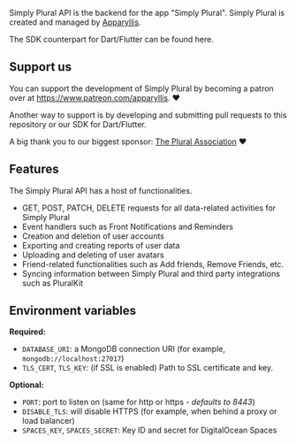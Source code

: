 
Simply Plural API is the backend for the app "Simply Plural". Simply Plural is created and managed by [Apparyllis](https://apparyllis.com/).

The SDK counterpart for Dart/Flutter can be found here.
## Support us
You can support the development of Simply Plural by becoming a patron over at https://www.patreon.com/apparyllis. ❤️

Another way to support is by developing and submitting pull requests to this repository or our SDK for Dart/Flutter.

A big thank you to our biggest sponsor:  [The Plural Association](https://twitter.com/TpaNonprofit) ❤️

## Features

The Simply Plural API has a host of functionalities. 
* GET, POST, PATCH, DELETE requests for all data-related activities for Simply Plural
* Event handlers such as Front Notifications and Reminders
* Creation and deletion of user accounts
* Exporting and creating reports of user data
* Uploading and deleting of user avatars
* Friend-related functionalities such as Add friends, Remove Friends, etc.
* Syncing information between Simply Plural and third party integrations such as PluralKit
## Environment variables

**Required:**

- `DATABASE_URI`: a MongoDB connection URI (for example, `mongodb://localhost:27017`)
- `TLS_CERT`, `TLS_KEY`: (if SSL is enabled) Path to SSL certificate and key.

**Optional:**

- `PORT`: port to listen on (same for http or https - *defaults to 8443*)
- `DISABLE_TLS`: will disable HTTPS (for example, when behind a proxy or load balancer)
- `SPACES_KEY`, `SPACES_SECRET`: Key ID and secret for DigitalOcean Spaces
